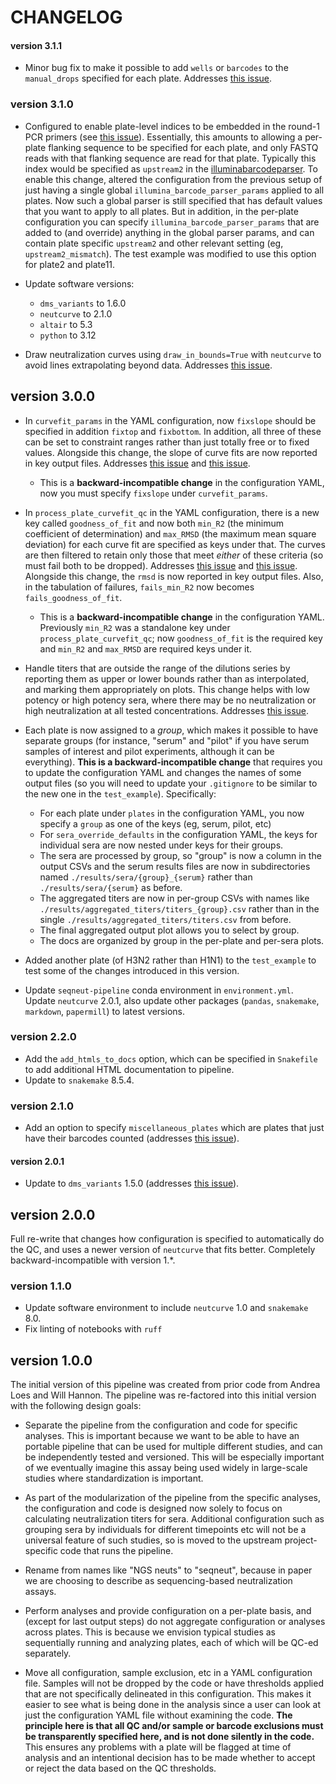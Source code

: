 # CHANGELOG

#### version 3.1.1
- Minor bug fix to make it possible to add `wells` or `barcodes` to the `manual_drops` specified for each plate. Addresses [this issue](https://github.com/jbloomlab/neutcurve/issues/45).

### version 3.1.0
- Configured to enable plate-level indices to be embedded in the round-1 PCR primers (see [this issue](https://github.com/jbloomlab/seqneut-pipeline/issues/40)). Essentially, this amounts to allowing a per-plate flanking sequence to be specified for each plate, and only FASTQ reads with that flanking sequence are read for that plate. Typically this index would be specified as `upstream2` in the [illuminabarcodeparser](https://jbloomlab.github.io/dms_variants/dms_variants.illuminabarcodeparser.html). To enable this change, altered the configuration from the previous setup of just having a single global `illumina_barcode_parser_params` applied to all plates. Now such a global parser is still specified that has default values that you want to apply to all plates. But in addition, in the per-plate configuration you can specify `illumina_barcode_parser_params` that are added to (and override) anything in the global parser params, and can contain plate specific `upstream2` and other relevant setting (eg, `upstream2_mismatch`). The test example was modified to use this option for plate2 and plate11.

- Update software versions:
  - `dms_variants` to 1.6.0
  - `neutcurve` to 2.1.0
  - `altair` to 5.3
  - `python` to 3.12

- Draw neutralization curves using `draw_in_bounds=True` with `neutcurve` to avoid lines extrapolating beyond data. Addresses [this issue](https://github.com/jbloomlab/neutcurve/issues/59).

## version 3.0.0
- In `curvefit_params` in the YAML configuration, now `fixslope` should be specified in addition `fixtop` and `fixbottom`. In addition, all three of these can be set to constraint ranges rather than just totally free or to fixed values. Alongside this change, the slope of curve fits are now reported in key output files. Addresses [this issue](https://github.com/jbloomlab/neutcurve/issues/53) and [this issue](https://github.com/jbloomlab/seqneut-pipeline/issues/32).
  - This is a **backward-incompatible change** in the configuration YAML, now you must specify `fixslope` under `curvefit_params`.

- In `process_plate_curvefit_qc` in the YAML configuration, there is a new key called `goodness_of_fit` and now both `min_R2` (the minimum coefficient of determination) and `max_RMSD` (the maximum mean square deviation) for each curve fit are specified as keys under that. The curves are then filtered to retain only those that meet *either* of these criteria (so must fail both to be dropped). Addresses [this issue](https://github.com/jbloomlab/seqneut-pipeline/issues/33) and [this issue](https://github.com/jbloomlab/neutcurve/issues/55#issuecomment-2016975219). Alongside this change, the `rmsd` is now reported in key output files. Also, in the tabulation of failures, `fails_min_R2` now becomes `fails_goodness_of_fit`.
  - This is a **backward-incompatible change** in the configuration YAML. Previously `min_R2` was a standalone key under `process_plate_curvefit_qc`; now `goodness_of_fit` is the required key and `min_R2` and `max_RMSD` are required keys under it.

- Handle titers that are outside the range of the dilutions series by reporting them as upper or lower bounds rather than as interpolated, and marking them appropriately on plots. This change helps with low potency or high potency sera, where there may be no neutralization or high neutralization at all tested concentrations. Addresses [this issue](https://github.com/jbloomlab/seqneut-pipeline/issues/30).

- Each plate is now assigned to a *group*, which makes it possible to have separate groups (for instance, "serum" and "pilot" if you have serum samples of interest and pilot experiments, although it can be everything). **This is a backward-incompatible change** that requires you to update the configuration YAML and changes the names of some output files (so you will need to update your `.gitignore` to be similar to the new one in the `test_example`). Specifically:
  - For each plate under `plates` in the configuration YAML, you now specify a `group` as one of the keys (eg, serum, pilot, etc)
  - For `sera_override_defaults` in the configuration YAML, the keys for individual sera are now nested under keys for their groups.
  - The sera are processed by group, so "group" is now a column in the output CSVs and the serum results files are now in subdirectories named `./results/sera/{group}_{serum}` rather than `./results/sera/{serum}` as before.
  - The aggregated titers are now in per-group CSVs with names like `./results/aggregated_titers/titers_{group}.csv` rather than in the single `./results/aggregated_titers/titers.csv` from before.
  - The final aggregated output plot allows you to select by group.
  - The docs are organized by group in the per-plate and per-sera plots.

- Added another plate (of H3N2 rather than H1N1) to the `test_example` to test some of the changes introduced in this version.

- Update `seqneut-pipeline` conda environment in `environment.yml`. Update `neutcurve` 2.0.1, also update other packages (`pandas`, `snakemake`, `markdown`, `papermill`) to latest versions.

### version 2.2.0
- Add the `add_htmls_to_docs` option, which can be specified in `Snakefile` to add additional HTML documentation to pipeline.
- Update to `snakemake` 8.5.4.

### version 2.1.0
- Add an option to specify `miscellaneous_plates` which are plates that just have their barcodes counted (addresses [this issue](https://github.com/jbloomlab/seqneut-pipeline/issues/26)).

#### version 2.0.1
- Update to `dms_variants` 1.5.0 (addresses [this issue](https://github.com/jbloomlab/seqneut-pipeline/issues/24)).

## version 2.0.0
Full re-write that changes how configuration is specified to automatically do the QC, and uses a newer version of `neutcurve` that fits better. Completely backward-incompatible with version 1.*.

### version 1.1.0
- Update software environment to include `neutcurve` 1.0 and `snakemake` 8.0.
- Fix linting of notebooks with `ruff`

## version 1.0.0
The initial version of this pipeline was created from prior code from Andrea Loes and Will Hannon.
The pipeline was re-factored into this initial version with the following design goals:

  - Separate the pipeline from the configuration and code for specific analyses. This is important because we want to be able to have an portable pipeline that can be used for multiple different studies, and can be independently tested and versioned. This will be especially important of we eventually imagine this assay being used widely in large-scale studies where standardization is important.

  - As part of the modularization of the pipeline from the specific analyses, the configuration and code is designed now solely to focus on calculating neutralization titers for sera. Additional configuration such as grouping sera by individuals for different timepoints etc will not be a universal feature of such studies, so is moved to the upstream project-specific code that runs the pipeline.

  - Rename from names like "NGS neuts" to "seqneut", because in paper we are choosing to describe as sequencing-based neutralization assays.

  - Perform analyses and provide configuration on a per-plate basis, and (except for last output steps) do not aggregate configuration or analyses across plates. This is because we envision typical studies as sequentially running and analyzing plates, each of which will be QC-ed separately.

  - Move all configuration, sample exclusion, etc in a YAML configuration file. Samples will not be dropped by the code or have thresholds applied that are not specifically delineated in this configuration. This makes it easier to see what is being done in the analysis since a user can look at just the configuration YAML file without examining the code. **The principle here is that all QC and/or sample or barcode exclusions must be transparently specified here, and is not done silently in the code.** This ensures any problems with a plate will be flagged at time of analysis and an intentional decision has to be made whether to accept or reject the data based on the QC thresholds.
